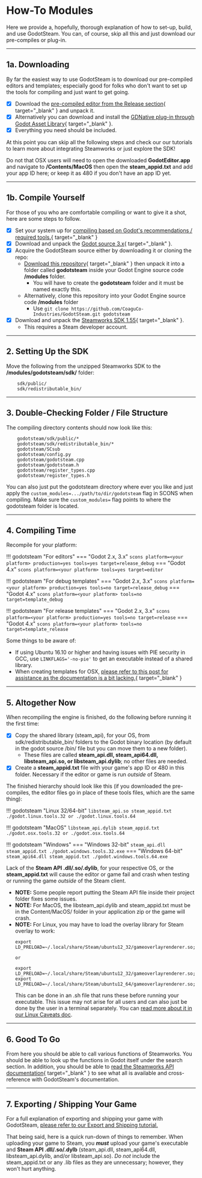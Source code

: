 # How-To Modules

Here we provide a, hopefully, thorough explanation of how to set-up, build, and use GodotSteam.  You can, of course, skip all this and just download our pre-compiles or plug-in.

----------
## 1a. Downloading

By far the easiest way to use GodotSteam is to download our pre-compiled editors and templates; especially good for folks who don't want to set up the tools for compiling and just want to get going.

- [x] Download the [pre-compiled editor from the Release section](https://github.com/CoaguCo-Industries/GodotSteam/releases){ target="_blank" } and unpack it.
- [x] Alternatively you can download and install the [GDNative plug-in through Godot Asset Library](https://godotengine.org/asset-library/asset/1045){ target="_blank" }.
- [x] Everything you need should be included.

At this point you can skip all the following steps and check our our tutorials to learn more about integrating Steamworks or just explore the SDK!

Do not that OSX users will need to open the downloaded **GodotEditor.app** and navigate to **/Contents/MacOS** then open the **steam_appid.txt** and add your app ID here; or keep it as 480 if you don't have an app ID yet.

------
## 1b. Compile Yourself

For those of you who are comfortable compiling or want to give it a shot, here are some steps to follow.

- [x] Set your system up for [compiling based on Godot's recommendations / required tools.](https://docs.godotengine.org/en/stable/development/compiling/index.html){ target="_blank" }
- [x] Download and unpack the [Godot source 3.x](https://github.com/godotengine/godot){ target="_blank" }.
- [x] Acquire the GodotSteam source either by downloading it or cloning the repo:
    * [Download this repository](https://github.com/CoaguCo-Industries/GodotSteam){ target="_blank" } then unpack it into a folder called **godotsteam** inside your Godot Engine source code **/modules** folder.
        * You will have to create the **godotsteam** folder and it must be named exactly this.
    * Alternatively, clone this repository into your Godot Engine source code **/modules** folder
        * Use ````git clone https://github.com/CoaguCo-Industries/GodotSteam.git godotsteam````
- [x] Download and unpack the [Steamworks SDK 1.55](https://partner.steamgames.com){ target="_blank" }.
    * This requires a Steam developer account.

------
## 2. Setting Up the SDK

Move the following from the unzipped Steamworks SDK to the **/modules/godotsteam/sdk/** folder:
````
    sdk/public/
    sdk/redistributable_bin/
````

------
## 3. Double-Checking Folder / File Structure

The compiling directory contents should now look like this:
````
    godotsteam/sdk/public/*
    godotsteam/sdk/redistributable_bin/*
    godotsteam/SCsub
    godotsteam/config.py
    godotsteam/godotsteam.cpp
    godotsteam/godotsteam.h
    godotsteam/register_types.cpp
    godotsteam/register_types.h
````

You can also just put the godotsteam directory where ever you like and just apply the ````custom_modules=.../path/to/dir/godotsteam```` flag in SCONS when compiling.  Make sure the ````custom_modules=```` flag points to where the godotsteam folder is located.

------
## 4. Compiling Time

Recompile for your platform:

!!! godotsteam "For editors"
    === "Godot 2.x, 3.x"
        ````scons platform=<your platform> production=yes tools=yes target=release_debug````
    === "Godot 4.x"
        ````scons platform=<your platform> tools=yes target=editor````

!!! godotsteam "For debug templates"
    === "Godot 2.x, 3.x"
        ````scons platform=<your platform> production=yes tools=no target=release_debug````
    === "Godot 4.x"
        ````scons platform=<your platform> tools=no target=template_debug````

!!! godotsteam "For release templates"
    === "Godot 2.x, 3.x"
        ````scons platform=<your platform> production=yes tools=no target=release````
    === "Godot 4.x"
        ````scons platform=<your platform> tools=no target=template_release````

Some things to be aware of:

- If using Ubuntu 16.10 or higher and having issues with PIE security in GCC, use ````LINKFLAGS='-no-pie'```` to get an executable instead of a shared library.
- When creating templates for OSX, [please refer to this post for assistance as the documentation is a bit lacking.](http://steamcommunity.com/app/404790/discussions/0/364042703865087202/){ target="_blank" }

------
## 5. Altogether Now

When recompiling the engine is finished, do the following before running it the first time:

- [x] Copy the shared library (steam_api), for your OS, from sdk/redistributable_bin/ folders to the Godot binary location (by default in the godot source /bin/ file but you can move them to a new folder).
    - These files are called **steam_api.dll, steam_api64.dll, libsteam_api.so, or libsteam_api.dylib**; no other files are needed.
- [x] Create a **steam_appid.txt** file with your game's app ID or 480 in this folder.  Necessary if the editor or game is run _outside_ of Steam.

The finished hierarchy should look like this (if you downloaded the pre-compiles, the editor files go in place of these tools files, which are the same thing):

!!! godotsteam "Linux 32/64-bit"
    ```
    libsteam_api.so
    steam_appid.txt
    ./godot.linux.tools.32 or ./godot.linux.tools.64
    ```
 
!!! godotsteam "MacOS"
    ```
    libsteam_api.dylib
    steam_appid.txt
    ./godot.osx.tools.32 or ./godot.osx.tools.64
    ```
  
!!! godotsteam "Windows"
    === "Windows 32-bit"
        ```
        steam_api.dll
        steam_appid.txt
        ./godot.windows.tools.32.exe
        ```
    === "Windows 64-bit"
        ```
        steam_api64.dll
        steam_appid.txt
        ./godot.windows.tools.64.exe
        ```

Lack of the **Steam API .dll/.so/.dylib**, for your respective OS, or the **steam_appid.txt** will cause the editor or game fail and crash when testing or running the game _outside_ of the Steam client.

- **NOTE:** Some people report putting the Steam API file inside their project folder fixes some issues.
- **NOTE:** For MacOS, the libsteam_api.dylib and steam_appid.txt must be in the Content/MacOS/ folder in your application zip or the game will crash.
- **NOTE:** For Linux, you may have to load the overlay library for Steam overlay to work:
  ```
  export LD_PRELOAD=~/.local/share/Steam/ubuntu12_32/gameoverlayrenderer.so;~/.local/share/Steam/ubuntu12_64/gameoverlayrenderer.so
  
  or 
  
  export LD_PRELOAD=~/.local/share/Steam/ubuntu12_32/gameoverlayrenderer.so;
  export LD_PRELOAD=~/.local/share/Steam/ubuntu12_64/gameoverlayrenderer.so;
  ```
  This can be done in an .sh file that runs these before running your executable.  This issue may not arise for all users and can also just be done by the user in a terminal separately.  You can [read more about it in our Linux Caveats doc](/tutorials/linux_caveats/).

------
## 6. Good To Go

From here you should be able to call various functions of Steamworks. You should be able to look up the functions in Godot itself under the search section. In addition, you should be able to [read the Steamworks API documentation](https://partner.steamgames.com/doc/home){ target="_blank" } to see what all is available and cross-reference with GodotSteam's documentation.

------
## 7. Exporting / Shipping Your Game

For a full explanation of exporting and shipping your game with GodotSteam, [please refer to our Export and Shipping tutorial.](/tutorials/exporting_shipping/)

That being said, here is a quick run-down of things to remember. When uploading your game to Steam, you _**must**_ upload your game's executable and **Steam API .dll/.so/.dylb** (steam_api.dll, steam_api64.dll, libsteam_api.dylib, and/or libsteam_api.so).  *Do not* include the steam_appid.txt or any .lib files as they are unnecessary; however, they won't hurt anything.
